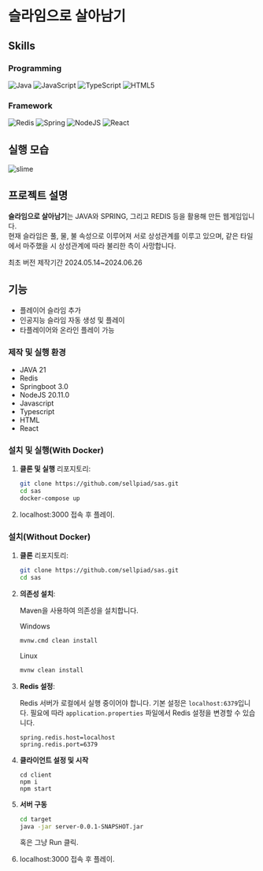 # 슬라임으로 살아남기
## Skills
### Programming
![Java](https://img.shields.io/badge/Java-ED8B00?style=for-the-badge&logo=openjdk&logoColor=white)
![JavaScript](https://img.shields.io/badge/javascript-%23323330.svg?style=for-the-badge&logo=javascript&logoColor=%23F7DF1E)
![TypeScript](https://img.shields.io/badge/typescript-%23007ACC.svg?style=for-the-badge&logo=typescript&logoColor=white)
![HTML5](https://img.shields.io/badge/html5-%23E34F26.svg?style=for-the-badge&logo=html5&logoColor=white)
### Framework
![Redis](https://img.shields.io/badge/redis-%23DD0031.svg?&style=for-the-badge&logo=redis&logoColor=white)
![Spring](https://img.shields.io/badge/Spring-6DB33F?style=for-the-badge&logo=spring&logoColor=white)
![NodeJS](https://img.shields.io/badge/node.js-6DA55F?style=for-the-badge&logo=node.js&logoColor=white)
![React](https://img.shields.io/badge/react-%2320232a.svg?style=for-the-badge&logo=react&logoColor=%2361DAFB)

## 실행 모습
![slime](https://github.com/sellpiad/sas-server/assets/17512385/beb491f3-c5de-4ee0-b635-a14833ca195a)

## 프로젝트 설명
**슬라임으로 살아남기**는 JAVA와 SPRING, 그리고 REDIS 등을 활용해 만든 웹게임입니다. </br>
현재 슬라임은 풀, 물, 불 속성으로 이루어져 서로 상성관계를 이루고 있으며, 같은 타일에서 마주했을 시 상성관계에 따라 불리한 측이 사망합니다.

최초 버전 제작기간 2024.05.14~2024.06.26

## 기능
- 플레이어 슬라임 추가
- 인공지능 슬라임 자동 생성 및 플레이
- 타플레이어와 온라인 플레이 가능

### 제작 및 실행 환경
- JAVA 21
- Redis
- Springboot 3.0
- NodeJS 20.11.0
- Javascript
- Typescript
- HTML
- React

### 설치 및 실행(With Docker)

1. **클론 및 실행** 리포지토리:

    ```bash
    git clone https://github.com/sellpiad/sas.git
    cd sas
    docker-compose up
    ```

2. localhost:3000 접속 후 플레이.

### 설치(Without Docker)

1. **클론** 리포지토리:

    ```bash
    git clone https://github.com/sellpiad/sas.git
    cd sas
    ```

2. **의존성 설치**:

    Maven을 사용하여 의존성을 설치합니다.

   Windows

    ```bash
    mvnw.cmd clean install
    ```

    Linux

    ```bash
    mvnw clean install 
    ```

3. **Redis 설정**:

    Redis 서버가 로컬에서 실행 중이어야 합니다. 기본 설정은 `localhost:6379`입니다. 필요에 따라 `application.properties` 파일에서 Redis 설정을 변경할 수 있습니다.

    ```properties
    spring.redis.host=localhost
    spring.redis.port=6379
    ```
4. **클라이언트 설정 및 시작**

   ```
   cd client
   npm i
   npm start
   ```
5. **서버 구동**

   ```bash
   cd target
   java -jar server-0.0.1-SNAPSHOT.jar
   ```

   혹은 그냥 Run 클릭.

6. localhost:3000 접속 후 플레이.




